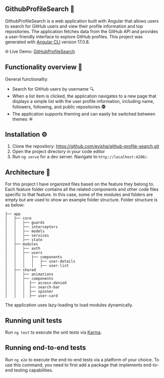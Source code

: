 ## GithubProfileSearch 🔎

GithubProfileSearch is a web application built with Angular that allows users to search for GitHub users and view their profile information and top repositories. The application fetches data from the GitHub API and provides a user-friendly interface to explore GitHub profiles.
This project was generated with [Angular CLI](https://github.com/angular/angular-cli) version 17.0.8.

🌐 Live Demo: [GitHubProfileSearch](https://deploy-preview-3--musical-dieffenbachia-0b6f0d.netlify.app/users)

## Functionality overview 🚀
General functionality:

 - Search for GitHub users by username 🔍
 - When a list item is clicked, the application navigates to a new page that displays a simple list with the user profile information, including name, followers, following, and public repositories 🕵️️
 - The application supports theming and can easily be switched between themes ☀️

## Installation ⚙️

 1. Clone the repository: https://github.com/evisha/github-profile-search.git
 2. Open the project directory in your code editor
 3. Run `ng serve` for a dev server. Navigate to `http://localhost:4200/`.

## Architecture 📁

For this project I have organized files based on the feature they belong to. Each feature folder contains all the related components and other code files specific to that feature.
In this case, some of the modules and folders are empty but are used to show an example folder structure.
Folder structure is as below:
~~~
├── app
│   ├── core
│   │   ├── guards
│   │   ├── interceptors
│   │   ├── models
│   │   ├── services
│   │   ├── state
│   ├── modules
│   │   ├── auth
│   │   ├── users
│   │   │   ├── components
│   │   │   │   ├── user-details
│   │   │   │   ├── user-list
│   ├── shared
│   │   ├── animations
│   │   ├── components
│   │   │  ├── access-denied
│   │   │  ├── search-bar
│   │   │  ├── spinner
│   │   │  ├── user-card
~~~

The application uses lazy-loading to load modules dynamically.

## Running unit tests

Run `ng test` to execute the unit tests via [Karma](https://karma-runner.github.io).

## Running end-to-end tests

Run `ng e2e` to execute the end-to-end tests via a platform of your choice. To use this command, you need to first add a package that implements end-to-end testing capabilities.

